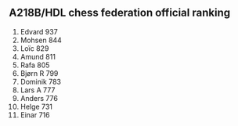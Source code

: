 A218B/HDL chess federation official ranking
-------------------------------------------
1.  Edvard  937
2.  Mohsen  844
3.  Loïc    829
4.  Amund   811
5.  Rafa    805
6.  Bjørn R 799
7.  Dominik 783
8.  Lars A  777
9.  Anders  776
10. Helge   731
11. Einar   716
